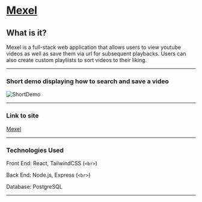 # [Mexel](https://github.com/tran-christopher/Mexel)

## What is it?

Mexel is a full-stack web application that allows users to view youtube videos as well as save them via url for subsequent playbacks. Users can also create custom playliists to sort videos to their liking.

---

### Short demo displaying how to search and save a video


![ShortDemo](https://github.com/tran-christopher/Mexel/assets/145728509/85262982-b6b0-4d32-8433-146baebe217b)

---

### Link to site

[Mexel](http://mexel-music-dev.us-west-1.elasticbeanstalk.com/)

---

### Technologies Used

Front End: React, TailwindCSS (`<br>`)  

Back End: Node.js, Express (`<br>`)  

Database: PostgreSQL

---
